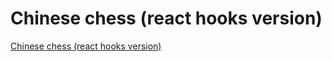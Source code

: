 # Chinese chess (react hooks version)
[Chinese chess (react hooks version)](https://aiwithcloud.com/2022/09/19/chinese_chess_react_hooks_version/)
